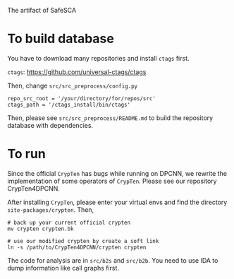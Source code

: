 The artifact of SafeSCA

# To build database
You have to download many repositories and install `ctags` first.

`ctags`: https://github.com/universal-ctags/ctags

Then, change `src/src_preprocess/config.py`

```
repo_src_root = '/your/directory/for/repos/src'
ctags_path = '/ctags_install/bin/ctags'
```

Then, please see `src/src_preprocess/README.md` to build the
repository database with dependencies.

# To run
Since the official `CrypTen` has bugs while running on DPCNN,
we rewrite the implementation of some operators of `CrypTen`.
Please see our repository CrypTen4DPCNN.

After installing `CrypTen`, please enter your virtual envs and find the
directory `site-packages/crypten`. Then,
```
# back up your current official crypten
mv crypten crypten.bk

# use our modified crypten by create a soft link
ln -s /path/to/CrypTen4DPCNN/crypten crypten
```

The code for analysis are in `src/b2s` and `src/b2b`.
You need to use IDA to dump information like call graphs first.

